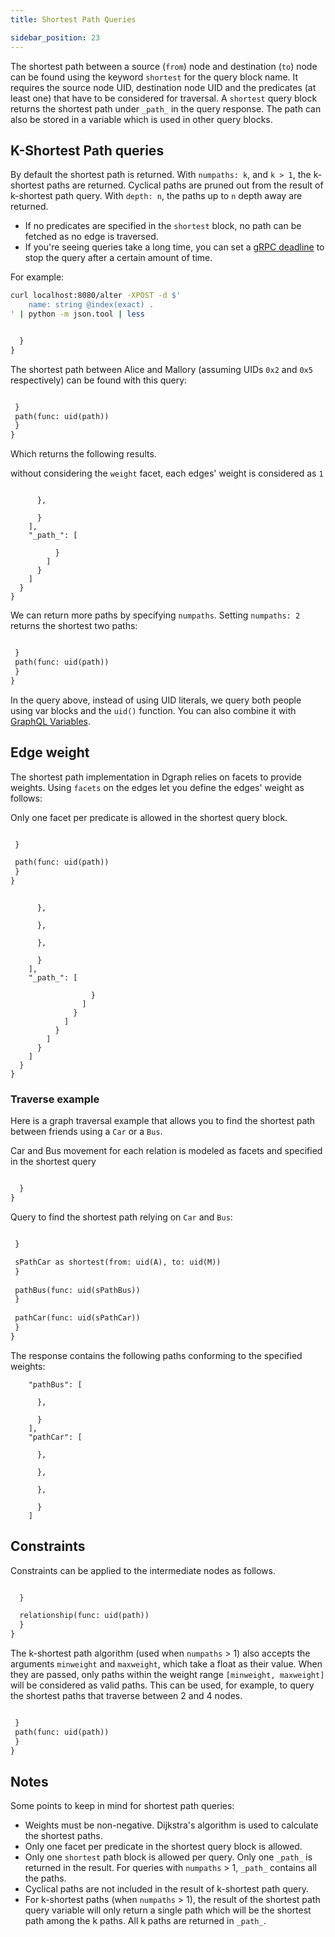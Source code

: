 ```yaml
---
title: Shortest Path Queries

sidebar_position: 23
---
```


The shortest path between a source (`from`) node and destination (`to`) node can be found using the keyword `shortest` for the query block name. It requires the source node UID, destination node UID and the predicates (at least one) that have to be considered for traversal. A `shortest` query block returns the shortest path under `_path_` in the query response. The path can also be stored in a variable which is used in other query blocks.

## K-Shortest Path queries

By default the shortest path is returned. With `numpaths: k`, and `k > 1`, the k-shortest paths are returned. Cyclical paths are pruned out from the result of k-shortest path query. With `depth: n`, the paths up to `n` depth away are returned.


- If no predicates are specified in the `shortest` block, no path can be fetched as no edge is traversed.
- If you're seeing queries take a long time, you can set a [gRPC deadline](https://grpc.io/blog/deadlines) to stop the query after a certain amount of time.


For example:

```sh
curl localhost:8080/alter -XPOST -d $'
    name: string @index(exact) .
' | python -m json.tool | less
```

```graphql

  }
}
```

The shortest path between Alice and Mallory (assuming UIDs `0x2` and `0x5` respectively) can be found with this query:

```graphql

 }
 path(func: uid(path)) 
 }
}
```

Which returns the following results. 


without considering the `weight` facet, each edges' weight is considered as `1`


```

      },
      
      }
    ],
    "_path_": [
      
          }
        ]
      }
    ]
  }
}
```

We can return more paths by specifying `numpaths`. Setting `numpaths: 2` returns the shortest two paths:

```graphql

 }
 path(func: uid(path)) 
 }
}
```

In the query above, instead of using UID literals, we query both people using var blocks and the `uid()` function. You can also combine it with [GraphQL Variables](/docs/query-language/graphql-variables).

## Edge weight

The shortest path implementation in Dgraph relies on facets to provide weights. Using `facets` on the edges let you define the edges' weight as follows:

Only one facet per predicate is allowed in the shortest query block.

```graphql

 }

 path(func: uid(path)) 
 }
}
```

```

      },
      
      },
      
      },
      
      }
    ],
    "_path_": [
      
                  }
                ]
              }
            ]
          }
        ]
      }
    ]
  }
}
```

### Traverse example

Here is a graph traversal example that allows you to find the shortest path between friends using a `Car` or a `Bus`. 


Car and Bus movement for each relation is modeled as facets and specified in the shortest query


```graphql

  }
}
```

Query to find the shortest path relying on `Car` and `Bus`:

```graphql

 }

 sPathCar as shortest(from: uid(A), to: uid(M)) 
 }  
  
 pathBus(func: uid(sPathBus)) 
 }
  
 pathCar(func: uid(sPathCar)) 
 }
}
```

The response contains the following paths conforming to the specified weights:

```
    "pathBus": [
      
      },
      
      }
    ],
    "pathCar": [
      
      },
      
      },
      
      },
      
      }
    ]
```

## Constraints

Constraints can be applied to the intermediate nodes as follows.

```graphql

  }

  relationship(func: uid(path)) 
  }
}
```

The k-shortest path algorithm (used when `numpaths` > 1) also accepts the arguments `minweight` and `maxweight`, which take a float as their value. When they are passed, only paths within the weight range `[minweight, maxweight]` will be considered as valid paths. This can be used, for example, to query the shortest paths that traverse between 2 and 4 nodes.

```graphql

 }
 path(func: uid(path)) 
 }
}
```

## Notes

Some points to keep in mind for shortest path queries:

- Weights must be non-negative. Dijkstra's algorithm is used to calculate the shortest paths.
- Only one facet per predicate in the shortest query block is allowed.
- Only one `shortest` path block is allowed per query. Only one `_path_` is returned in the result. For queries with `numpaths` > 1, `_path_` contains all the paths.
- Cyclical paths are not included in the result of k-shortest path query.
- For k-shortest paths (when `numpaths` > 1), the result of the shortest path query variable will only return a single path which will be the shortest path among the k paths. All k paths are returned in `_path_`.
